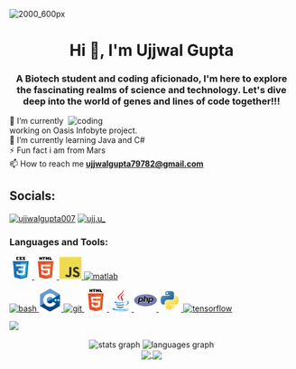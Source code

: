  
![2000_600px](https://github.com/UjjwalGupta007/UjjwalGupta007/assets/97983333/3dae6f6e-0f85-43e4-948f-70fc8baa2423)

<h1 align="center">Hi 👋, I'm Ujjwal Gupta</h1>
<h3 align="center">A Biotech student and coding aficionado, I'm here to explore the fascinating realms of science and technology. Let's dive deep into the world of genes and lines of code together!!!</h3>
<img align="right" alt="coding" width="400" src="https://cdn.dribbble.com/users/787686/screenshots/5966255/media/469acf22e540a0f26b1d896b44b09848.gif">

🔭 I’m currently working on Oasis Infobyte project.<br>🌱 I’m currently learning Java and C#<br>⚡ Fun fact i am from Mars<br>📫 How to reach me **ujjwalgupta79782@gmail.com**

## Socials:
<p align="left">
<a href="https://linkedin.com/in/ujjwalgupta007" target="blank"><img align="center" src="https://raw.githubusercontent.com/rahuldkjain/github-profile-readme-generator/master/src/images/icons/Social/linked-in-alt.svg" alt="ujjwalgupta007" height="30" width="40" /></a>
<a href="https://instagram.com/ujj.u_" target="blank"><img align="center" src="https://raw.githubusercontent.com/rahuldkjain/github-profile-readme-generator/master/src/images/icons/Social/instagram.svg" alt="ujj.u_" height="30" width="40" /></a>
</p>

<h3 align="left">Languages and Tools:</h3>
<p align="left"> 

<a href="https://www.w3schools.com/css/" target="_blank" rel="noreferrer"> <img src="https://raw.githubusercontent.com/devicons/devicon/master/icons/css3/css3-original-wordmark.svg" alt="css3" width="40" height="40"/> </a> <a href="https://www.w3.org/html/" target="_blank" rel="noreferrer"> <img src="https://raw.githubusercontent.com/devicons/devicon/master/icons/html5/html5-original-wordmark.svg" alt="html5" width="40" height="40"/> </a> <a href="https://developer.mozilla.org/en-US/docs/Web/JavaScript" target="_blank" rel="noreferrer"> <img src="https://raw.githubusercontent.com/devicons/devicon/master/icons/javascript/javascript-original.svg" alt="javascript" width="40" height="40"/> </a> <a href="https://www.mathworks.com/" target="_blank" rel="noreferrer"> <img src="https://upload.wikimedia.org/wikipedia/commons/2/21/Matlab_Logo.png" alt="matlab" width="40" height="40"/> </a> </p>
<a href="https://www.gnu.org/software/bash/" target="_blank" rel="noreferrer"> <img src="https://www.vectorlogo.zone/logos/gnu_bash/gnu_bash-icon.svg" alt="bash" width="40" height="40"/> </a> <a href="https://www.w3schools.com/cpp/" target="_blank" rel="noreferrer"> <img src="https://raw.githubusercontent.com/devicons/devicon/master/icons/cplusplus/cplusplus-original.svg" alt="cplusplus" width="40" height="40"/> </a> <a href="https://git-scm.com/" target="_blank" rel="noreferrer"> <img src="https://www.vectorlogo.zone/logos/git-scm/git-scm-icon.svg" alt="git" width="40" height="40"/> </a> <a href="https://www.w3.org/html/" target="_blank" rel="noreferrer"> <img src="https://raw.githubusercontent.com/devicons/devicon/master/icons/html5/html5-original-wordmark.svg" alt="html5" width="40" height="40"/> </a> <a href="https://www.java.com" target="_blank" rel="noreferrer"> <img src="https://raw.githubusercontent.com/devicons/devicon/master/icons/java/java-original.svg" alt="java" width="40" height="40"/> </a> <a href="https://www.php.net" target="_blank" rel="noreferrer"> <img src="https://raw.githubusercontent.com/devicons/devicon/master/icons/php/php-original.svg" alt="php" width="40" height="40"/> </a> <a href="https://www.python.org" target="_blank" rel="noreferrer"> <img src="https://raw.githubusercontent.com/devicons/devicon/master/icons/python/python-original.svg" alt="python" width="40" height="40"/> </a> <a href="https://www.tensorflow.org" target="_blank" rel="noreferrer"> <img src="https://www.vectorlogo.zone/logos/tensorflow/tensorflow-icon.svg" alt="tensorflow" width="40" height="40"/> </a> </p>



[![](https://visitcount.itsvg.in/api?id=UjjwalGupta007&icon=0&color=5)](https://visitcount.itsvg.in)



<div align="center">
  <img src="https://github-readme-stats.vercel.app/api?username=UjjwalGupta007&hide_title=false&hide_rank=false&show_icons=true&include_all_commits=false&count_private=true&disable_animations=false&theme=dracula&locale=en&hide_border=false" height="150" alt="stats graph"  />
  <img src="https://github-readme-stats.vercel.app/api/top-langs?username=UjjwalGupta007&locale=en&hide_title=false&layout=compact&card_width=320&langs_count=5&theme=dracula&hide_border=false" height="150" alt="languages graph"  />
</div>

<div align="center">
  <a href="https://github.com/ujjwalgupta007/bharatintern1.0">
  <img align="center" src="https://github-readme-stats.vercel.app/api/pin/?username=UjjwalGupta007&repo=bharatintern1.0&theme=dracula&locale=en&hide_border=false" />
</a>
<a href="https://github.com/UjjwalGupta007/bharatintern2.0">
  <img align="center" src="https://github-readme-stats.vercel.app/api/pin/?username=UjjwalGupta007&repo=bharatintern2.0&theme=dracula&hide_border=false" />
</a>
</div>


